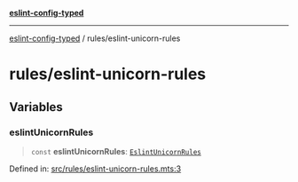 [**eslint-config-typed**](../README.md)

---

[eslint-config-typed](../README.md) / rules/eslint-unicorn-rules

# rules/eslint-unicorn-rules

## Variables

### eslintUnicornRules

> `const` **eslintUnicornRules**: [`EslintUnicornRules`](../types/rules/eslint-unicorn-rules.md#eslintunicornrules)

Defined in: [src/rules/eslint-unicorn-rules.mts:3](https://github.com/noshiro-pf/eslint-config-typed/blob/main/src/rules/eslint-unicorn-rules.mts#L3)
